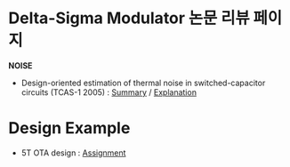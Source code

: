 # Delta-Sigma Modulator 논문 리뷰 페이지
<!--Bullet list-->
**NOISE** 
- Design-oriented estimation of thermal noise in switched-capacitor circuits (TCAS-1 2005) : [Summary](https://github.com/Lee-Joo-Yong/Noise_Paper_Review/blob/main/Summary%20PDF/%5BSummary%5DDesign-oriented%20estimation%20of%20thermal%20noise%20in%20switched-capacitor%20circuits%20(TCAS-1%202005).pdf) / [Explanation](https://life-is-work.tistory.com/23)

# Design Example
- 5T OTA design : [Assignment](https://github.com/Lee-Joo-Yong/DSM_Paper_Review/blob/main/%5B201939664%5DPMOS_5T_OPAMP.pdf)
